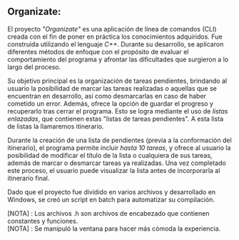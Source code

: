 Organizate:  
----------  
 El proyecto *"Organizate"* es una aplicación de línea de comandos (CLI) creada con el fin de poner en práctica los conocimientos adquiridos. Fue construida utilizando el lenguaje *C++*. Durante su desarrollo, se aplicaron diferentes métodos de enfoque con el propósito de evaluar el comportamiento del programa y afrontar las dificultades que surgieron a lo largo del proceso.  

 Su objetivo principal es la organización de tareas pendientes, brindando al usuario la posibilidad de marcar las tareas realizadas o aquellas que se encuentran en desarrollo, así como desmarcarlas en caso de haber cometido un error. Además, ofrece la opción de guardar el progreso y recuperarlo tras cerrar el programa. Esto se logra mediante el uso de *listas enlazadas*, que contienen estas "listas de tareas pendientes". A esta lista de listas la llamaremos itinerario.  

 Durante la creación de una lista de pendientes (previa a la conformación del itinerario), el programa permite incluir *hasta 10 tareas*, y ofrece al usuario la posibilidad de modificar el título de la lista o cualquiera de sus tareas, además de marcar o desmarcar tareas ya realizadas. Una vez completado este proceso, el usuario puede visualizar la lista antes de incorporarla al itinerario final.  

 Dado que el proyecto fue dividido en varios archivos y desarrollado en Windows, se creó un script en batch para automatizar su compilación.  

 [NOTA] : Los archivos .h son archivos de encabezado que contienen constantes y funciones.  
 [NOTA] : Se manipuló la ventana para hacer más cómoda la experiencia.  
